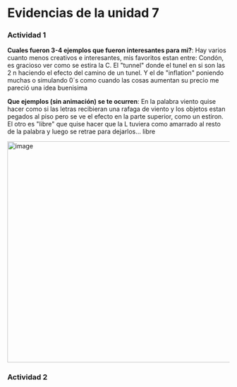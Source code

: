 # Evidencias de la unidad 7


### Actividad 1


__Cuales fueron 3-4 ejemplos que fueron interesantes para mi?__: Hay varios cuanto menos creativos e interesantes, mis favoritos estan entre: Condón, es gracioso ver como se estira la C. El "tunnel" donde el tunel en si son las 2 n haciendo el efecto del camino de un tunel. Y el de "inflation" poniendo muchas o simulando 0´s como cuando las cosas aumentan su precio me pareció una idea buenisima 

__Que ejemplos (sin animación) se te ocurren__: En la palabra viento quise hacer como si las letras recibieran una rafaga de viento y los objetos estan pegados al piso pero se ve el efecto en la parte superior, como un estiron. El otro es "libre" que quise hacer que la L tuviera como amarrado al resto de la palabra y luego se retrae para dejarlos... libre

<img width="587" height="501" alt="image" src="https://github.com/user-attachments/assets/bb924e2d-9361-462c-ad47-938778aefc54" />


### Actividad 2

